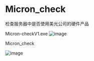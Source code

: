 # Micron_check
检查服务器中是否使用美光公司的硬件产品

Micron-checkV1.exe
![image](https://github.com/huangpan110/Micron_check/assets/54657169/e98939f6-d30d-48e4-87fa-946108e630d6)


Micron_check

![image](https://github.com/huangpan110/Micron_check/assets/54657169/09188fdb-a381-449a-9931-c2fcda0fc78f)
